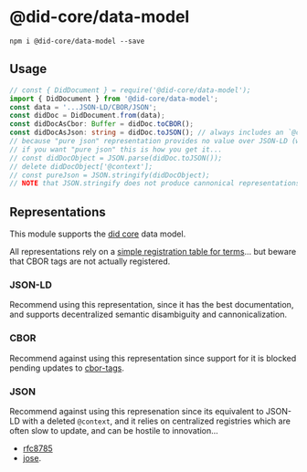 # @did-core/data-model

```
npm i @did-core/data-model --save
```

## Usage

```ts
// const { DidDocument } = require('@did-core/data-model');
import { DidDocument } from '@did-core/data-model';
const data = '...JSON-LD/CBOR/JSON';
const didDoc = DidDocument.from(data);
const didDocAsCbor: Buffer = didDoc.toCBOR();
const didDocAsJson: string = didDoc.toJSON(); // always includes an `@context`...
// because "pure json" representation provides no value over JSON-LD (which is JSON)...
// if you want "pure json" this is how you get it...
// const didDocObject = JSON.parse(didDoc.toJSON());
// delete didDocObject['@context'];
// const pureJson = JSON.stringify(didDocObject);
// NOTE that JSON.stringify does not produce cannonical representations of JSON...
```

## Representations

This module supports the [did core](https://www.w3.org/TR/did-core/) data model.

All representations rely on a [simple registration table for terms](./did-core-v1.csv)... but beware that CBOR tags are not actually registered.

### JSON-LD

Recommend using this representation, since it has the best documentation, and supports decentralized semantic disambiguity and cannonicalization.

### CBOR

Recommend against using this representation since support for it is blocked pending updates to [cbor-tags](https://www.iana.org/assignments/cbor-tags/cbor-tags.xhtml).

### JSON

Recommend against using this represenation since its equivalent to JSON-LD with a deleted `@context`, and it relies on centralized registries which are often slow to update, and can be hostile to innovation...

- [rfc8785](https://tools.ietf.org/html/rfc8785)
- [jose](https://www.iana.org/assignments/jose/jose.xhtml).
